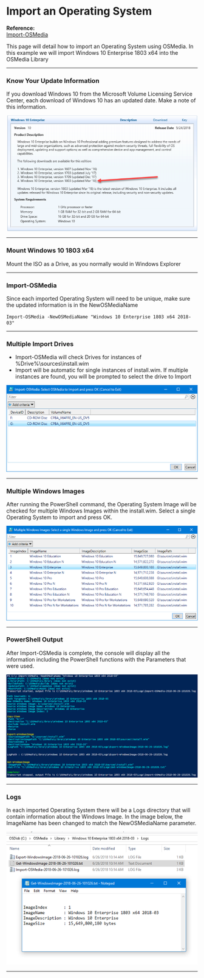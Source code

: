 # Import an Operating System

**Reference:**  
[Import-OSMedia](/osmedia/reference/import-osmedia.md)

This page will detail how to import an Operating System using OSMedia.  In this example we will import Windows 10 Enterprise 1803 x64 into the OSMedia Library

---

### Know Your Update Information

If you download Windows 10 from the Microsoft Volume Licensing Service Center, each download of Windows 10 has an updated date.  Make a note of this information.

![](/assets/2018-06-18_11-29-13.png)

---

### Mount Windows 10 1803 x64

Mount the ISO as a Drive, as you normally would in Windows Explorer

---

### Import-OSMedia

Since each imported Operating System will need to be unique, make sure the updated information is in the NewOSMediaName

```
Import-OSMedia -NewOSMediaName "Windows 10 Enterprise 1803 x64 2018-03"
```

---

### Multiple Import Drives

* Import-OSMedia will check Drives for instances of %Drive%\sources\install.wim
* Import will be automatic for single instances of install.wim.  If multiple instances are found, you will be prompted to select the drive to Import

![](/assets/2018-06-26_10-00-57.png)

---

### Multiple Windows Images

After running the PowerShell command, the Operating System Image will be checked for multiple Windows Images within the install.wim.  Select a single Operating System to import and press OK.

![](/assets/2018-06-26_10-10-57.png)

---

### PowerShell Output

After Import-OSMedia is complete, the console will display all the information including the PowerShell functions with the Parameters that were used.

![](/assets/2018-06-26_10-14-44.png)

---

### Logs

In each imported Operating System there will be a Logs directory that will contain information about the Windows Image.  In the image below, the ImageName has been changed to match the NewOSMediaName parameter.

![](/assets/2018-06-26_10-16-09.png)

---



